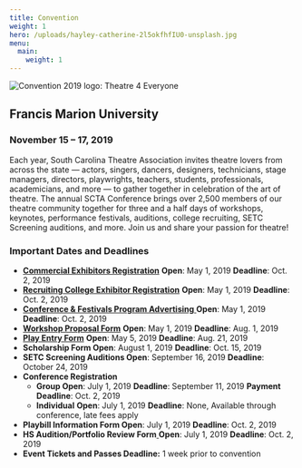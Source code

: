 ```yaml
---
title: Convention
weight: 1
hero: /uploads/hayley-catherine-2l5okfhfIU0-unsplash.jpg
menu:
  main:
    weight: 1
---
```

![Convention 2019 logo: Theatre 4 Everyone](/uploads/Logo-Theatre-for-Everyone-300x181.jpg)

## Francis Marion University

### November 15 – 17, 2019

Each year, South Carolina Theatre Association invites theatre lovers from across the state — actors, singers, dancers, designers, technicians, stage managers, directors, playwrights, teachers, students, professionals, academicians, and more — to gather together in celebration of the art of theatre. The annual SCTA Conference brings over 2,500 members of our theatre community together for three and a half days of workshops, keynotes, performance festivals, auditions, college recruiting, SETC Screening auditions, and more. Join us and share your passion for theatre!

### **Important Dates and Deadlines**

* [**Commercial Exhibitors Registration**](https://www.southcarolinatheatre.org/convention/register/vendors/)
  **Open**: May 1, 2019
  **Deadline**: Oct. 2, 2019
* [**Recruiting College Exhibitor Registration**](register/college-recruting-and-exhibits/)
  **Open**: May 1, 2019
  **Deadline**: Oct. 2, 2019
* [**Conference & Festivals Program Advertising**](/about-scta/donate/)[
  ](https://www.virginiatheatre.org/sponsor-advertise)**Open**: May 1, 2019
  **Deadline**: Oct. 2, 2019
* [**Workshop Proposal Form**](register/propose-a-workshop/)
  **Open**: May 1, 2019
  **Deadline**: Aug. 1, 2019
* [**Play Entry Form**](register/festival-intent-to-participate/)
  **Open**: May 5, 2019
  **Deadline**: Aug. 21, 2019
* **Scholarship Form
  Open**: August 1, 2019
  **Deadline**: Oct. 15, 2019
* **SETC Screening Auditions
  Open**: September 16, 2019
  **Deadline**: October 24, 2019
* **Conference Registration**
  * **Group
    Open**: July 1, 2019
    **Deadline**: September 11, 2019
    **Payment Deadline**: Oct. 2, 2019
  * **Individual**
    **Open**: July 1, 2019
    **Deadline**: None, Available through conference, late fees apply
* **Playbill Information Form
  Open**: July 1, 2019
  **Deadline**: Oct. 2, 2019
* **HS Audition/Portfolio Review Form**[
  ](https://www.virginiatheatre.org/auditions)**Open**: July 1, 2019
  **Deadline**: Oct. 2, 2019
* **Event Tickets and Passes
  Deadline:** 1 week prior to convention
